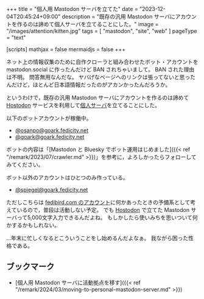 +++
title = "個人用 Mastodon サーバを立てた"
date =  "2023-12-04T20:45:24+09:00"
description = "既存の汎用 Mastodon サーバにアカウントを作るのは諦めて個人サーバを立てることにした。"
image = "/images/attention/kitten.jpg"
tags = [ "mastodon", "site", "web" ]
pageType = "text"

[scripts]
  mathjax = false
  mermaidjs = false
+++

ネット上の情報収集のために自作クローラと組み合わせたボット・アカウントを mastodon.social に作ったんだけど BAN されちゃいまして。
BAN された理由は不明。
問答無用なんだな。
ヤバげなページへのリンクは張ってないと思ったんだけど，ほとんど日本語情報だったのがアカンかったんだろうか。

というわけで，既存の汎用 Mastodon サーバにアカウントを作るのは諦めて [Hostodon] サービスを利用して[個人サーバ](https://goark.fedicity.net/ "Goark")を立てることにした。

以下のボットアカウントが稼働中。

- [@osanpo@goark.fedicity.net](https://goark.fedicity.net/@osanpo "Spiegel's Crawler (@osanpo@goark.fedicity.net) - Goark")
- [@goark@goark.fedicity.net](https://goark.fedicity.net/@goark "Goark (@goark@goark.fedicity.net) - Goark")

ボットの内容は「[Mastodon と Bluesky でボット運用はじめました]({{< ref "/remark/2023/07/crawler.md" >}})」を参考に，よろしかったらフォローしてみてください。

ボット以外のアカウントはひとつのみ作っている。

- [@spiegel@goark.fedicity.net](https://goark.fedicity.net/@spiegel "Spiegel (@spiegel@goark.fedicity.net) - Goark")

ただしこちらは [fedibird.com のアカウント](https://fedibird.com/@spiegel "Spiegel (@spiegel@fedibird.com) - Fedibird")に何かあったときの予備系として考えているので，普段は活動しない予定。
でも [Hostodon] で立てた Mastodon サーバって5,000文字入力できるんだよね。
もしかしたら使いみちを思いついて何かするかもしれない。

...年末に忙しくなるとこういうことをし始めるんだよなぁ。
我ながら困った性格である。

## ブックマーク

- [個人用 Mastodon サーバに活動拠点を移す]({{< ref "/remark/2024/03/moving-to-personal-mastodon-server.md" >}})

[Hostodon]: https://hostdon.jp/ "Hostdon - Mastodonのホスティングサービス"
